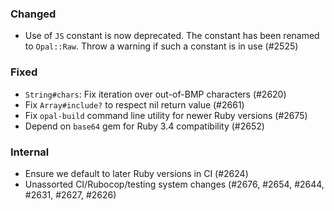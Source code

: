 <!--
### Added
### Removed
### Deprecated
### Performance
-->

### Changed
- Use of `JS` constant is now deprecated. The constant has been renamed to `Opal::Raw`. Throw a warning if such a constant is in use (#2525)

### Fixed
- `String#chars`: Fix iteration over out-of-BMP characters (#2620)
- Fix `Array#include?` to respect nil return value (#2661)
- Fix `opal-build` command line utility for newer Ruby versions (#2675)
- Depend on `base64` gem for Ruby 3.4 compatibility (#2652)

### Internal
- Ensure we default to later Ruby versions in CI (#2624)
- Unassorted CI/Rubocop/testing system changes (#2676, #2654, #2644, #2631, #2627, #2626)

